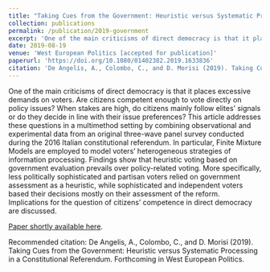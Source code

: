 ```yaml
---
title: "Taking Cues from the Government: Heuristic versus Systematic Processing in a Constitutional Referendum. [Paper accepted for publication]"
collection: publications
permalink: /publication/2019-government
excerpt: 'One of the main criticisms of direct democracy is that it places excessive demands on voters. Are citizens competent enough to vote directly on policy issues? When stakes are high, do citizens mainly follow elites’ signals or do they decide in line with their issue preferences? This article addresses these questions in a multimethod setting by combining observational and experimental data from an original three-wave panel survey conducted during the 2016 Italian constitutional referendum. In particular, Finite Mixture Models are employed to model voters’ heterogeneous strategies of information processing. Findings show that heuristic voting based on government evaluation prevails over policy-related voting. More specifically, less politically sophisticated and partisan voters relied on government assessment as a heuristic, while sophisticated and independent voters based their decisions mostly on their assessment of the reform.  Implications for the question of citizens’ competence in direct democracy are discussed.'
date: 2019-08-19
venue: 'West European Politics [accepted for publication]'
paperurl: 'https://doi.org/10.1080/01402382.2019.1633836'
citation: 'De Angelis, A., Colombo, C., and D. Morisi (2019). Taking Cues from the Government: Heuristic versus Systematic Processing in a Constitutional Referendum. Accepted for publication in West European Politics.'
---
```


One of the main criticisms of direct democracy is that it places excessive demands on voters. Are citizens competent enough to vote directly on policy issues? When stakes are high, do citizens mainly follow elites’ signals or do they decide in line with their issue preferences? This article addresses these questions in a multimethod setting by combining observational and experimental data from an original three-wave panel survey conducted during the 2016 Italian constitutional referendum. In particular, Finite Mixture Models are employed to model voters’ heterogeneous strategies of information processing. Findings show that heuristic voting based on government evaluation prevails over policy-related voting. More specifically, less politically sophisticated and partisan voters relied on government assessment as a heuristic, while sophisticated and independent voters based their decisions mostly on their assessment of the reform.  Implications for the question of citizens’ competence in direct democracy are discussed.

[Paper shortly available here](https://doi.org/10.1080/01402382.2019.1633836). 

Recommended citation: De Angelis, A., Colombo, C., and D. Morisi (2019). Taking Cues from the Government: Heuristic versus Systematic Processing in a Constitutional Referendum. Forthcoming in West European Politics.
